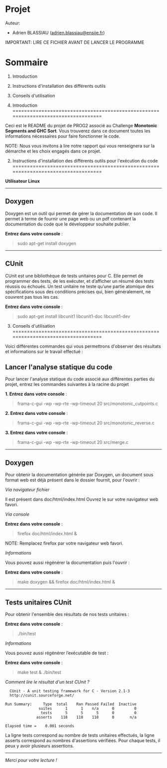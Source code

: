 # Projet 

Auteur: 

*  Adrien BLASSIAU (adrien.blassiau@ensiie.fr)

      
IMPORTANT: LIRE CE FICHIER AVANT DE LANCER LE PROGRAMME



  Sommaire
==================================================================================

1. Introduction
2. Instructions d'installation des différents outils
3. Conseils d'utilisation



1. Introduction                 
==================================================================================

Ceci est le README du projet de PROG2 associé au Challenge **Monotonic Segments and GHC Sort**. Vous trouverez dans ce document toutes les informations nécessaires pour faire fonctionner le code.

NOTE: Nous vous invitons à lire notre rapport qui vous renseignera sur la démarche et les choix engagés dans ce projet.


2. Instructions d'installation des différents outils pour l'exécution du code
==================================================================================


**Utilisateur Linux**


*********************************************************************************************

Doxygen
--------

Doxygen est un outil qui permet de gérer la documentation de son code. Il permet à terme de fournir une page web ou un pdf contenant la documentation du code que le développeur souhaite publier.

**Entrez dans votre console** : 
> sudo apt-get install doxygen

*********************************************************************************************

CUnit
--------

CUnit est une bibliothèque de tests unitaires pour C. Elle permet de programmer des tests, de les exécuter, et d’afficher un résumé des tests réussis ou échoués. Un test unitaire ne teste qu’une partie atomique des spécifications sous des conditions précises qui, bien généralement, ne couvrent pas tous les cas.

**Entrez dans votre console** : 
> sudo apt-get install libcunit1 libcunit1-doc libcunit1-dev


3. Conseils d'utilisation
==================================================================================

Voici différentes commandes qui vous permettrons d'observer des résultats et informations sur le travail effectué :


Lancer l'analyse statique du code
------------------------

Pour lancer l'analyse statique du code associé aux différentes parties du projet, entrez les commandes suivantes à la racine du projet

**1. Entrez dans votre console** : 
> frama-c-gui -wp -wp-rte -wp-timeout 20 src/monotonic_cutpoints.c

**2. Entrez dans votre console** : 
> frama-c-gui -wp -wp-rte -wp-timeout 20 src/monotonic_reverse.c

**3. Entrez dans votre console** : 
> frama-c-gui -wp -wp-rte -wp-timeout 20 src/merge.c


*********************************************************************************************

Doxygen
-------

Pour obtenir la documentation générée par Doxygen, un document sous format web est déjà présent dans le dossier fournit, pour l'ouvrir :

*Via navigateur fichier*

Il est présent dans doc/html/index.html Ouvrez le sur votre navigateur web favori.

*Via console*

**Entrez dans votre console** : 
> firefox doc/html/index.html &

NOTE: Remplacez firefox par votre navigateur web favori.

*Informations*

Vous pouvez aussi régénérer la documentation puis l'ouvrir : 

**Entrez dans votre console** :
> make doxygen && firefox doc/html/index.html &

 
*********************************************************************************************

Tests unitaires CUnit
---------------------

Pour obtenir l'ensemble des résultats de nos tests unitaires : 

**Entrez dans votre console** : 
> ./bin/test

*Informations*

Vous pouvez aussi régénérer l’exécutable de test : 

**Entrez dans votre console** :
> make test & ./bin/test

*Comment lire le résultat d'un test CUnit ?*

      CUnit - A unit testing framework for C - Version 2.1-3
      http://cunit.sourceforge.net/

    Run Summary:     Type  total    Ran Passed Failed  Inactive
                   suites      1      1    n/a      0         0
                    tests      5      5      5      0         0
                  asserts    118    118    118      0       n/a

    Elapsed time =    0.001 seconds


La ligne tests correspond au nombre de tests unitaires effectués, la ligne asserts correspond au nombres d'assertions vérifiées. Pour chaque tests, il peux y avoir plusieurs assertions. 

                                



*********************************************************************************************


*Merci pour votre lecture !*
